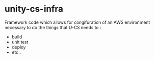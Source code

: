 # unity-cs-infra

Framework code which allows for congifuration of an AWS environment necessary to do the things that U-CS needs to :
 * build
 * unit test
 * deploy
 * etc..
